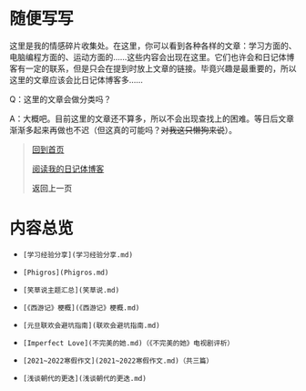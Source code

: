 # 随便写写

这里是我的情感碎片收集处。在这里，你可以看到各种各样的文章：学习方面的、电脑编程方面的、运动方面的……这些内容会出现在这里。它们也许会和日记体博客有一定的联系，但是只会在提到时放上文章的链接。毕竟兴趣是最重要的，所以这里的文章应该会比日记体博客多……

Q：这里的文章会做分类吗？

A：大概吧。目前这里的文章还不算多，所以不会出现查找上的困难。等日后文章渐渐多起来再做也不迟（但这真的可能吗？~~对我这只懒狗来说~~）。

> [回到首页](../index.md) 
>
> [阅读我的日记体博客](../Daily/Daily.md) 
>
> <a onClick="javascript :history.back(-1);" style="cursor:pointer">返回上一页</a> 

# 内容总览

-     [学习经验分享](学习经验分享.md) 
-     [Phigros](Phigros.md) 
-     [笑草说主题汇总](笑草说.md) 
-     [《西游记》梗概](《西游记》梗概.md) 
-     [元旦联欢会避坑指南](联欢会避坑指南.md) 
-     [Imperfect Love](不完美的她.md)（《不完美的她》电视剧评析）
-     [2021~2022寒假作文](2021~2022寒假作文.md)（共三篇）
-     [浅谈朝代的更迭](浅谈朝代的更迭.md) 